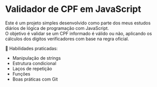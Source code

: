 # Validador de CPF em JavaScript

Este é um projeto simples desenvolvido como parte dos meus estudos diários de lógica de programação com JavaScript.  
O objetivo é validar se um CPF informado é válido ou não, aplicando os cálculos dos dígitos verificadores com base na regra oficial.

🧠 Habilidades praticadas:
- Manipulação de strings
- Estrutura condicional
- Laços de repetição
- Funções
- Boas práticas com Git
